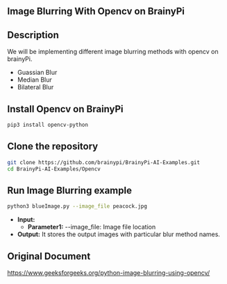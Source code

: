 ## Image Blurring With Opencv on BrainyPi
## Description
We will be implementing different image blurring methods with opencv on brainyPi.
- Guassian Blur
- Median Blur
- Bilateral Blur

## Install Opencv on BrainyPi
```sh
pip3 install opencv-python
```
## Clone the repository
  ```sh
  git clone https://github.com/brainypi/BrainyPi-AI-Examples.git
  cd BrainyPi-AI-Examples/Opencv
  ```
## Run Image Blurring example
```sh
python3 blueImage.py --image_file peacock.jpg
```
- **Input:**
  - **Parameter1:** --image_file: Image file location
- **Output:** It stores the output images with particular blur method names. 

## Original Document
https://www.geeksforgeeks.org/python-image-blurring-using-opencv/

